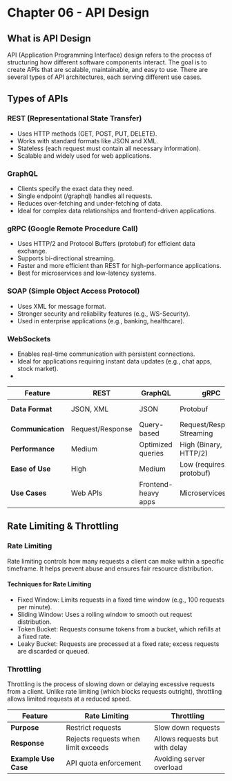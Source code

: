 # Chapter 06 - API Design

## What is API Design
API (Application Programming Interface) design refers to the process of structuring how different software components interact. The goal is to create APIs that are scalable, maintainable, and easy to use. There are several types of API architectures, each serving different use cases.

## Types of APIs

### REST (Representational State Transfer)
- Uses HTTP methods (GET, POST, PUT, DELETE).
- Works with standard formats like JSON and XML.
- Stateless (each request must contain all necessary information).
- Scalable and widely used for web applications.

### GraphQL
- Clients specify the exact data they need.
- Single endpoint (/graphql) handles all requests.
- Reduces over-fetching and under-fetching of data.
- Ideal for complex data relationships and frontend-driven applications.

### gRPC (Google Remote Procedure Call)
- Uses HTTP/2 and Protocol Buffers (protobuf) for efficient data exchange.
- Supports bi-directional streaming.
- Faster and more efficient than REST for high-performance applications.
- Best for microservices and low-latency systems.

### SOAP (Simple Object Access Protocol)
- Uses XML for message format.
- Stronger security and reliability features (e.g., WS-Security).
- Used in enterprise applications (e.g., banking, healthcare).

### WebSockets
- Enables real-time communication with persistent connections.
- Ideal for applications requiring instant data updates (e.g., chat apps, stock market).
- 

| Feature         | REST      | GraphQL   | gRPC       | SOAP       | WebSockets  |
|---------------|----------|-----------|-----------|-----------|------------|
| **Data Format** | JSON, XML | JSON      | Protobuf   | XML       | Custom (Binary/Text) |
| **Communication** | Request/Response | Query-based | Request/Response, Streaming | Request/Response | Full Duplex |
| **Performance** | Medium   | Optimized queries | High (Binary, HTTP/2) | Low (XML overhead) | High |
| **Ease of Use** | High     | Medium    | Low (requires protobuf) | Low | Medium |
| **Use Cases** | Web APIs  | Frontend-heavy apps | Microservices | Enterprise apps | Real-time apps |

## Rate Limiting & Throttling

### Rate Limiting
Rate limiting controls how many requests a client can make within a specific timeframe. It helps prevent abuse and ensures fair resource distribution.

#### **Techniques for Rate Limiting**
- Fixed Window: Limits requests in a fixed time window (e.g., 100 requests per minute).
- Sliding Window: Uses a rolling window to smooth out request distribution.
- Token Bucket: Requests consume tokens from a bucket, which refills at a fixed rate.
- Leaky Bucket: Requests are processed at a fixed rate; excess requests are discarded or queued.

### Throttling
Throttling is the process of slowing down or delaying excessive requests from a client. Unlike rate limiting (which blocks requests outright), throttling allows limited requests at a reduced speed.

| Feature        | Rate Limiting               | Throttling                  |
|---------------|----------------------------|-----------------------------|
| **Purpose**   | Restrict requests          | Slow down requests          |
| **Response**  | Rejects requests when limit exceeds | Allows requests but with delay |
| **Example Use Case** | API quota enforcement | Avoiding server overload |
